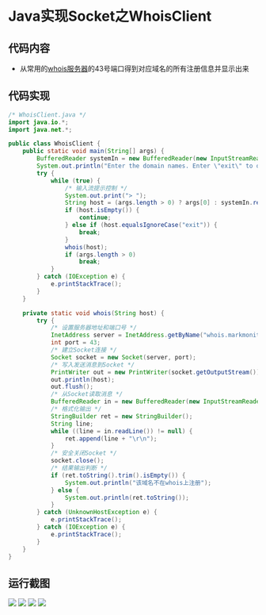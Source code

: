 # Java实现Socket之WhoisClient

## 代码内容

- 从常用的[whois服务器](http://www.whois.com/whois/)的43号端口得到对应域名的所有注册信息并显示出来

## 代码实现

```java
/* WhoisClient.java */
import java.io.*;
import java.net.*;

public class WhoisClient {
	public static void main(String[] args) {
		BufferedReader systemIn = new BufferedReader(new InputStreamReader(System.in));
		System.out.println("Enter the domain names. Enter \"exit\" to quit.");
		try {
			while (true) {
				/* 输入流提示控制 */
				System.out.print("> ");
				String host = (args.length > 0) ? args[0] : systemIn.readLine();
				if (host.isEmpty()) {
					continue;
				} else if (host.equalsIgnoreCase("exit")) {
					break;
				}
				whois(host);
				if (args.length > 0)
					break;
			}
		} catch (IOException e) {
			e.printStackTrace();
		}
	}

	private static void whois(String host) {
		try {
			/* 设置服务器地址和端口号 */
			InetAddress server = InetAddress.getByName("whois.markmonitor.com");
			int port = 43;
			/* 建立Socket连接 */
			Socket socket = new Socket(server, port);
			/* 写入发送消息到Socket */
			PrintWriter out = new PrintWriter(socket.getOutputStream());
			out.println(host);
			out.flush();
			/* 从Socket读取消息 */
			BufferedReader in = new BufferedReader(new InputStreamReader(socket.getInputStream()));
			/* 格式化输出 */
			StringBuilder ret = new StringBuilder();
			String line;
			while ((line = in.readLine()) != null) {
				ret.append(line + "\r\n");
			}
			/* 安全关闭Socket */
			socket.close();
			/* 结果输出判断 */
			if (ret.toString().trim().isEmpty()) {
				System.out.println("该域名不在whois上注册");
			} else {
				System.out.println(ret.toString());
			}
		} catch (UnknownHostException e) {
			e.printStackTrace();
		} catch (IOException e) {
			e.printStackTrace();
		}
	}
}
```

## 运行截图

![](https://wsine.cn-gd.ufileos.com/image/wsine-blog-image212.png)
![](https://wsine.cn-gd.ufileos.com/image/wsine-blog-image213.png)
![](https://wsine.cn-gd.ufileos.com/image/wsine-blog-image214.png)
![](https://wsine.cn-gd.ufileos.com/image/wsine-blog-image215.png)